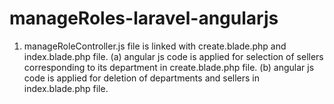 # manageRoles-laravel-angularjs

1. manageRoleController.js file is linked with create.blade.php and index.blade.php file.
(a) angular js code is applied for selection of sellers corresponding to its department in create.blade.php file.
(b) angular js code is applied for deletion of departments and sellers in index.blade.php file.
